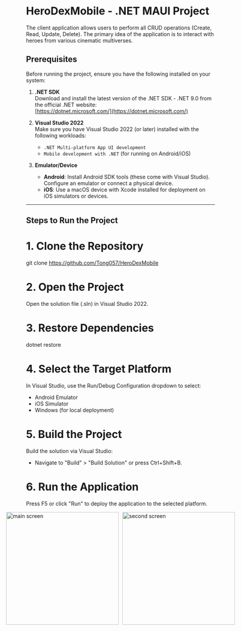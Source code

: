 # HeroDexMobile - .NET MAUI Project

The client application allows users to perform all CRUD operations (Create, Read, Update, Delete). The primary idea of the application is to interact with heroes from various cinematic multiverses.

## Prerequisites

Before running the project, ensure you have the following installed on your system:

1. **.NET SDK**  
   Download and install the latest version of the .NET SDK - .NET 9.0 from the official .NET website:  
   [https://dotnet.microsoft.com/](https://dotnet.microsoft.com/)

2. **Visual Studio 2022**  
   Make sure you have Visual Studio 2022 (or later) installed with the following workloads:
   - `.NET Multi-platform App UI development`
   - `Mobile development with .NET` (for running on Android/iOS)

3. **Emulator/Device**  
   - **Android**: Install Android SDK tools (these come with Visual Studio). Configure an emulator or connect a physical device.  
   - **iOS**: Use a macOS device with Xcode installed for deployment on iOS simulators or devices.

---

## Steps to Run the Project

# 1. Clone the Repository
git clone https://github.com/Tong057/HeroDexMobile

# 2. Open the Project
Open the solution file (.sln) in Visual Studio 2022.

# 3. Restore Dependencies
dotnet restore

# 4. Select the Target Platform
In Visual Studio, use the Run/Debug Configuration dropdown to select:
- Android Emulator
- iOS Simulator
- Windows (for local deployment)

# 5. Build the Project
Build the solution via Visual Studio:
- Navigate to "Build" > "Build Solution" or press Ctrl+Shift+B.

# 6. Run the Application
Press F5 or click "Run" to deploy the application to the selected platform.


<div style="display: flex; justify-content: center; align-items: center; gap: 10px;">
  <img src="https://github.com/user-attachments/assets/7a6dcdd3-82b3-4795-a100-6c6f1310edf3" alt="main screen" width="300" />
  <img src="https://github.com/user-attachments/assets/5f99898b-56f4-49e0-9015-8ce7b2c47a68" alt="second screen" width="300" />
</div>
